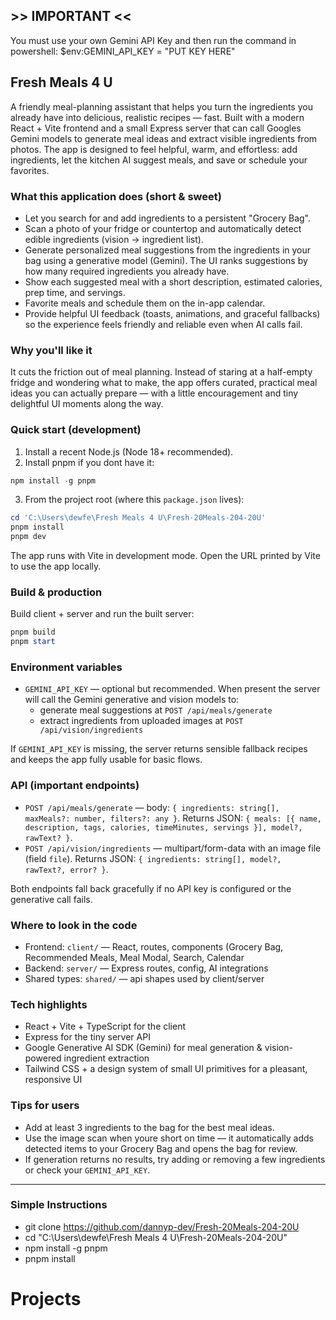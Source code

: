 ## >> IMPORTANT <<
You must use your own Gemini API Key and then run the command in powershell: $env:GEMINI_API_KEY = "PUT KEY HERE"

## Fresh Meals 4 U

A friendly meal-planning assistant that helps you turn the ingredients you already have into delicious, realistic recipes — fast. Built with a modern React + Vite frontend and a small Express server that can call Googles Gemini models to generate meal ideas and extract visible ingredients from photos. The app is designed to feel helpful, warm, and effortless: add ingredients, let the kitchen AI suggest meals, and save or schedule your favorites.

### What this application does (short & sweet)
- Let you search for and add ingredients to a persistent "Grocery Bag".
- Scan a photo of your fridge or countertop and automatically detect edible ingredients (vision → ingredient list).
- Generate personalized meal suggestions from the ingredients in your bag using a generative model (Gemini). The UI ranks suggestions by how many required ingredients you already have.
- Show each suggested meal with a short description, estimated calories, prep time, and servings.
- Favorite meals and schedule them on the in-app calendar.
- Provide helpful UI feedback (toasts, animations, and graceful fallbacks) so the experience feels friendly and reliable even when AI calls fail.

### Why you'll like it
It cuts the friction out of meal planning. Instead of staring at a half-empty fridge and wondering what to make, the app offers curated, practical meal ideas you can actually prepare — with a little encouragement and tiny delightful UI moments along the way.

### Quick start (development)
1. Install a recent Node.js (Node 18+ recommended).
2. Install pnpm if you dont have it:

```powershell
npm install -g pnpm
```

3. From the project root (where this `package.json` lives):

```powershell
cd 'C:\Users\dewfe\Fresh Meals 4 U\Fresh-20Meals-204-20U'
pnpm install
pnpm dev
```

The app runs with Vite in development mode. Open the URL printed by Vite to use the app locally.

### Build & production
Build client + server and run the built server:

```powershell
pnpm build
pnpm start
```

### Environment variables
- `GEMINI_API_KEY` — optional but recommended. When present the server will call the Gemini generative and vision models to:
  - generate meal suggestions at `POST /api/meals/generate`
  - extract ingredients from uploaded images at `POST /api/vision/ingredients`

If `GEMINI_API_KEY` is missing, the server returns sensible fallback recipes and keeps the app fully usable for basic flows.

### API (important endpoints)
- `POST /api/meals/generate` — body: `{ ingredients: string[], maxMeals?: number, filters?: any }`. Returns JSON: `{ meals: [{ name, description, tags, calories, timeMinutes, servings }], model?, rawText? }`.
- `POST /api/vision/ingredients` — multipart/form-data with an image file (field `file`). Returns JSON: `{ ingredients: string[], model?, rawText?, error? }`.

Both endpoints fall back gracefully if no API key is configured or the generative call fails.

### Where to look in the code
- Frontend: `client/` — React, routes, components (Grocery Bag, Recommended Meals, Meal Modal, Search, Calendar
- Backend: `server/` — Express routes, config, AI integrations
- Shared types: `shared/` — api shapes used by client/server

### Tech highlights
- React + Vite + TypeScript for the client
- Express for the tiny server API
- Google Generative AI SDK (Gemini) for meal generation & vision-powered ingredient extraction
- Tailwind CSS + a design system of small UI primitives for a pleasant, responsive UI

### Tips for users
- Add at least 3 ingredients to the bag for the best meal ideas.
- Use the image scan when youre short on time — it automatically adds detected items to your Grocery Bag and opens the bag for review.
- If generation returns no results, try adding or removing a few ingredients or check your `GEMINI_API_KEY`.

---

### Simple Instructions
- git clone https://github.com/dannyp-dev/Fresh-20Meals-204-20U
- cd "C:\Users\dewfe\Fresh Meals 4 U\Fresh-20Meals-204-20U"
- npm install -g pnpm
- pnpm install
# Projects
